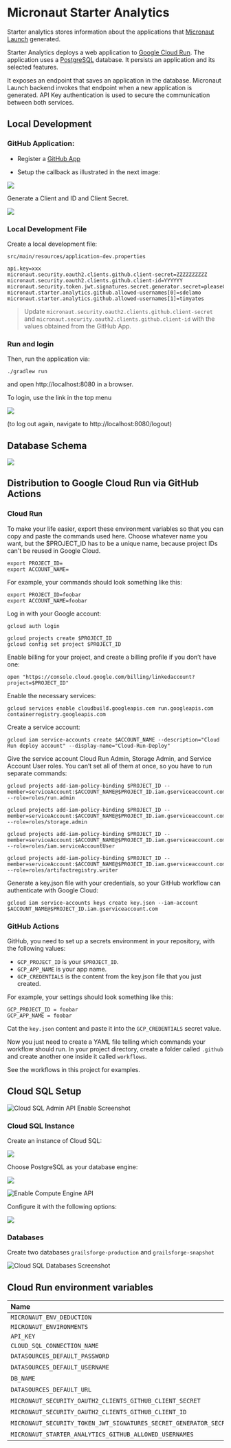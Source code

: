 # Micronaut Starter Analytics 

Starter analytics stores information about the applications that [Micronaut Launch](https://launch.micronaut.io) generated.

Starter Analytics deploys a web application to [Google Cloud Run](https://cloud.google.com/run/). The application uses a [PostgreSQL](https://www.postgresql.org) database. It persists an application and its selected features.

It exposes an endpoint that saves an application in the database. Micronaut Launch backend invokes that endpoint when a new application is generated. API Key authentication is used to secure the communication between both services.


## Local Development

### GitHub Application:

- Register a [GitHub App](https://docs.github.com/en/apps/creating-github-apps/registering-a-github-app/registering-a-github-app)

- Setup the callback as illustrated in the next image:

![](docs/oauth-callback.png)

Generate a Client and ID and Client Secret. 

![](docs/oauth-clientid-clientsecret.png)

### Local Development File

Create a local development file: 

`src/main/resources/application-dev.properties`

```properties
api.key=xxx
micronaut.security.oauth2.clients.github.client-secret=ZZZZZZZZZZ
micronaut.security.oauth2.clients.github.client-id=YYYYYY
micronaut.security.token.jwt.signatures.secret.generator.secret=pleaseChangeThisSecretForANewOne
micronaut.starter.analytics.github.allowed-usernames[0]=sdelamo
micronaut.starter.analytics.github.allowed-usernames[1]=timyates
```
> Update `micronaut.security.oauth2.clients.github.client-secret` and `micronaut.security.oauth2.clients.github.client-id` with the values obtained from the GitHub App.

### Run and login

Then, run the application via:

```shell
./gradlew run
```

and open http://localhost:8080 in a browser.

To login, use the link in the top menu

![](docs/login.png)

(to log out again, navigate to http://localhost:8080/logout)

## Database Schema

![](docs/databaseschema.png)

## Distribution to Google Cloud Run via GitHub Actions

### Cloud Run

To make your life easier, export these environment variables so that you can copy and paste the commands used here. Choose whatever name you want, but the $PROJECT_ID has to be a unique name, because project IDs can't be reused in Google Cloud.

```
export PROJECT_ID=
export ACCOUNT_NAME=
```

For example, your commands should look something like this:

```
export PROJECT_ID=foobar
export ACCOUNT_NAME=foobar
```

Log in with your Google account:

```
gcloud auth login
```

```
gcloud projects create $PROJECT_ID
gcloud config set project $PROJECT_ID
```

Enable billing for your project, and create a billing profile if you don’t have one:

```
open "https://console.cloud.google.com/billing/linkedaccount?project=$PROJECT_ID"
```

Enable the necessary services:

```
gcloud services enable cloudbuild.googleapis.com run.googleapis.com containerregistry.googleapis.com
```

Create a service account:

```
gcloud iam service-accounts create $ACCOUNT_NAME --description="Cloud Run deploy account" --display-name="Cloud-Run-Deploy"
```

Give the service account Cloud Run Admin, Storage Admin, and Service Account User roles. You can’t set all of them at once, so you have to run separate commands:

```
gcloud projects add-iam-policy-binding $PROJECT_ID --member=serviceAccount:$ACCOUNT_NAME@$PROJECT_ID.iam.gserviceaccount.com --role=roles/run.admin

gcloud projects add-iam-policy-binding $PROJECT_ID --member=serviceAccount:$ACCOUNT_NAME@$PROJECT_ID.iam.gserviceaccount.com --role=roles/storage.admin

gcloud projects add-iam-policy-binding $PROJECT_ID --member=serviceAccount:$ACCOUNT_NAME@$PROJECT_ID.iam.gserviceaccount.com --role=roles/iam.serviceAccountUser

gcloud projects add-iam-policy-binding $PROJECT_ID --member=serviceAccount:$ACCOUNT_NAME@$PROJECT_ID.iam.gserviceaccount.com --role=roles/artifactregistry.writer
```

Generate a key.json file with your credentials, so your GitHub workflow can authenticate with Google Cloud:

```
gcloud iam service-accounts keys create key.json --iam-account $ACCOUNT_NAME@$PROJECT_ID.iam.gserviceaccount.com
```

### GitHub Actions

GitHub, you need to set up a secrets environment in your repository, with the following values:

- `GCP_PROJECT_ID` is your `$PROJECT_ID`.
- `GCP_APP_NAME` is your app name.
- `GCP_CREDENTIALS` is the content from the key.json file that you just created.

For example, your settings should look something like this:

`GCP_PROJECT_ID = foobar`  
`GCP_APP_NAME = foobar`

Cat the `key.json` content and paste it into the `GCP_CREDENTIALS` secret value.

Now you just need to create a YAML file telling which commands your workflow should run. In your project directory, create a folder called `.github` and create another one inside it called `workflows`.

See the workflows in this project for examples.

## Cloud SQL Setup

![Cloud SQL Admin API Enable Screenshot](docs/enable-cloud-sql-admin-api.png)

### Cloud SQL Instance

Create an instance of Cloud SQL:

![](docs/cloud_sql_create_intance.png)

Choose PostgreSQL as your database engine:

![](docs/choose-postgresql.png)

![Enable Compute Engine API](docs/enable-compute-engine-api.png)

Configure it with the following options:

![](docs/dbinstance-options.png)

### Databases

Create two databases `grailsforge-production` and `grailsforge-snapshot`

![Cloud SQL Databases Screenshot](docs/create-two-databases.png)

## Cloud Run environment variables

| Name                                                              | Value                                          | 
|:------------------------------------------------------------------|:-----------------------------------------------|
| `MICRONAUT_ENV_DEDUCTION`                                         | `false`                                        |
| `MICRONAUT_ENVIRONMENTS`                                          | `gcp`                                          |
| `API_KEY`                                                         | `Allowed API Key`                              |
| `CLOUD_SQL_CONNECTION_NAME`                                       | `GC_PROJECT_ID:REGION:CLOUD_SQL_INSTANCE_NAME` |
| `DATASOURCES_DEFAULT_PASSWORD`                                    | Database password                              | 
| `DATASOURCES_DEFAULT_USERNAME`                                    | Database username                              |
| `DB_NAME`                                                         | Database name                                  |
| `DATASOURCES_DEFAULT_URL`                                         | Database JDBC URL                              |
| `MICRONAUT_SECURITY_OAUTH2_CLIENTS_GITHUB_CLIENT_SECRET`          | Obtained from GitHub                           |                                               | 
| `MICRONAUT_SECURITY_OAUTH2_CLIENTS_GITHUB_CLIENT_ID`              | Obtained from GitHub                           |   
| `MICRONAUT_SECURITY_TOKEN_JWT_SIGNATURES_SECRET_GENERATOR_SECRET` | Secret to sign JWT                             |
| `MICRONAUT_STARTER_ANALYTICS_GITHUB_ALLOWED_USERNAMES`            | Comma sepated list of users                    | 
